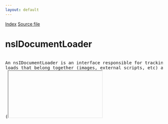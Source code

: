 ```yaml
---
layout: default
---
```

<div id='links'><a href="../index.html">Index</a>
<a href="http://dxr.mozilla.org/mozilla-central/source/uriloader/base/nsIDocumentLoader.idl">Source file</a>
</div>

# nsIDocumentLoader #
<pre>  
An nsIDocumentLoader is an interface responsible for tracking groups of  
loads that belong together (images, external scripts, etc) and subdocuments  
(<iframe>, <frame>, etc). It is also responsible for sending  
nsIWebProgressListener notifications.  
XXXbz this interface should go away, we think...  
  
</pre>
## Methods ##

### stop() ###

## Attributes ##

### container ###

### loadGroup ###

### documentChannel ###

